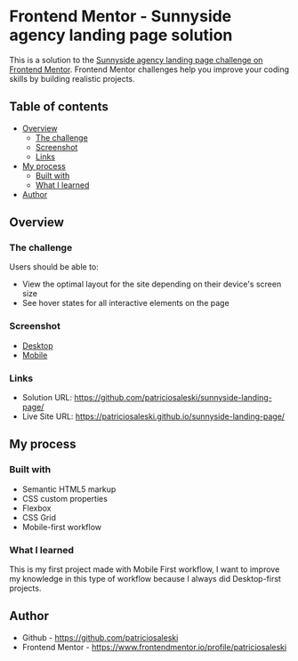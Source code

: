 # Frontend Mentor - Sunnyside agency landing page solution

This is a solution to the [Sunnyside agency landing page challenge on Frontend Mentor](https://www.frontendmentor.io/challenges/sunnyside-agency-landing-page-7yVs3B6ef). Frontend Mentor challenges help you improve your coding skills by building realistic projects.

## Table of contents

- [Overview](#overview)
  - [The challenge](#the-challenge)
  - [Screenshot](#screenshot)
  - [Links](#links)
- [My process](#my-process)
  - [Built with](#built-with)
  - [What I learned](#what-i-learned)
- [Author](#author)


## Overview

### The challenge

Users should be able to:

- View the optimal layout for the site depending on their device's screen size
- See hover states for all interactive elements on the page

### Screenshot

  - [Desktop](https://i.imgur.com/leg12e2.png)
  - [Mobile](https://i.imgur.com/kgvUa9j.png)


### Links

- Solution URL: https://github.com/patriciosaleski/sunnyside-landing-page/
- Live Site URL: https://patriciosaleski.github.io/sunnyside-landing-page/

## My process

### Built with

- Semantic HTML5 markup
- CSS custom properties
- Flexbox
- CSS Grid
- Mobile-first workflow

### What I learned

This is my first project made with Mobile First workflow, I want to improve my knowledge in this type of workflow because I always did Desktop-first projects.


## Author

- Github - https://github.com/patriciosaleski
- Frontend Mentor - https://www.frontendmentor.io/profile/patriciosaleski


